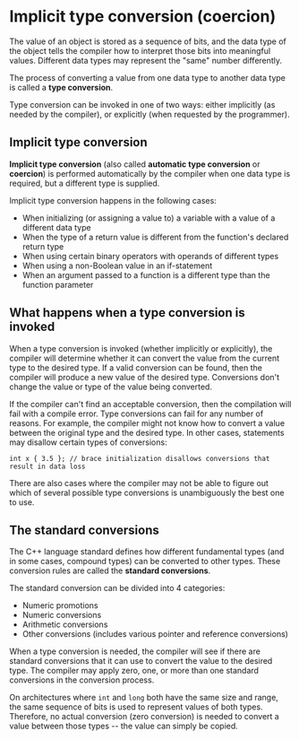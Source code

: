 # Implicit type conversion (coercion)

The value of an object is stored as a sequence of bits, and the data type of the object tells the compiler how to interpret those bits into meaningful values. Different data types may represent the "same" number differently.

The process of converting a value from one data type to another data type is called a **type conversion**.

Type conversion can be invoked in one of two ways: either implicitly (as needed by the compiler), or explicitly (when requested by the programmer).


## Implicit type conversion

**Implicit type conversion** (also called **automatic type conversion** or **coercion**) is performed automatically by the compiler when one data type is required, but a different type is supplied.

Implicit type conversion happens in the following cases:

* When initializing (or assigning a value to) a variable with a value of a different data type
* When the type of a return value is different from the function's declared return type
* When using certain binary operators with operands of different types
* When using a non-Boolean value in an if-statement
* When an argument passed to a function is a different type than the function parameter


## What happens when a type conversion is invoked

When a type conversion is invoked (whether implicitly or explicitly), the compiler will determine whether it can convert the value from the current type to the desired type. If a valid conversion can be found, then the compiler will produce a new value of the desired type. Conversions don't change the value or type of the value being converted.

If the compiler can't find an acceptable conversion, then the compilation will fail with a compile error. Type conversions can fail for any number of reasons. For example, the compiler might not know how to convert a value between the original type and the desired type. In other cases, statements may disallow certain types of conversions:

` int x { 3.5 }; // brace initialization disallows conversions that result in data loss `  

There are also cases where the compiler may not be able to figure out which of several possible type conversions is unambiguously the best one to use.


## The standard conversions

The C++ language standard defines how different fundamental types (and in some cases, compound types) can be converted to other types. These conversion rules are called the **standard conversions**.

The standard conversion can be divided into 4 categories:

* Numeric promotions
* Numeric conversions
* Arithmetic conversions
* Other conversions (includes various pointer and reference conversions)

When a type conversion is needed, the compiler will see if there are standard conversions that it can use to convert the value to the desired type. The compiler may apply zero, one, or more than one standard conversions in the conversion process.

On architectures where `int` and `long` both have the same size and range, the same sequence of bits is used to represent values of both types. Therefore, no actual conversion (zero conversion) is needed to convert a value between those types -- the value can simply be copied.
